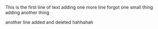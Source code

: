 This is the first line of text
adding one more line
forgot one small thing
adding another thing

another line added and deleted hahhahah
